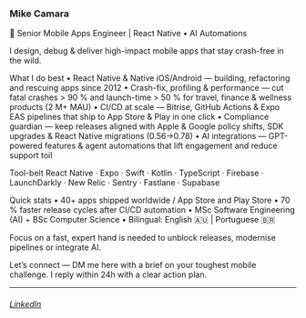 ### Mike Camara 

🚀 Senior Mobile Apps Engineer | React Native • AI Automations

I design, debug & deliver high-impact mobile apps that stay crash-free in the wild.

What I do best
• React Native & Native iOS/Android — building, refactoring and rescuing apps since 2012
• Crash-fix, profiling & performance — cut fatal crashes > 90 % and launch-time > 50 % for travel, finance & wellness products (2 M+ MAU)
• CI/CD at scale — Bitrise, GitHub Actions & Expo EAS pipelines that ship to App Store & Play in one click
• Compliance guardian — keep releases aligned with Apple & Google policy shifts, SDK upgrades & React Native migrations (0.56→0.78)
• AI integrations — GPT-powered features & agent automations that lift engagement and reduce support toil

Tool-belt
React Native · Expo · Swift · Kotlin · TypeScript · Firebase · LaunchDarkly · New Relic · Sentry · Fastlane · Supabase

Quick stats
• 40+ apps shipped worldwide / App Store and Play Store
• 70 % faster release cycles after CI/CD automation
• MSc Software Engineering (AI) + BSc Computer Science
• Bilingual: English 🇦🇺 | Portuguese 🇧🇷

Focus on a fast, expert hand is needed to unblock releases, modernise pipelines or integrate AI.

Let’s connect — DM me here with a brief on your toughest mobile challenge. I reply within 24h with a clear action plan.

<hr>

######  [LinkedIn](https://www.linkedin.com/in/mikecamara)

